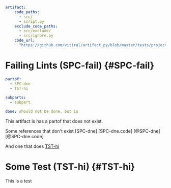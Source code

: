 ```yaml @
artifact:
    code_paths:
      - src/
      - script.py
    exclude_code_paths:
      - src/exclude/
      - src/ignore.py
    code_url:
      "https://github.com/vitiral/artifact_py/blob/master/tests/projects/lints/{file}#L{line}"
```

# Failing Lints (SPC-fail) {#SPC-fail}
```yaml @
partof:
  - SPC-dne
  - TST-hi

subparts:
  - subpart

done: should not be done, but is
```
This artifact is has a partof that does not exist.

Some references that don't exist
[SPC-dne]
[SPC-dne.code]
[@SPC-dne]
[@SPC-dne.code]

And one that does
[TST-hi]


# Some Test (TST-hi) {#TST-hi}
This is a test

[@SPC-fail.subpart]: https://github.com/vitiral/artifact_py/blob/master/tests/projects/lints/script.py#L3
[@SPC-fail]: https://github.com/vitiral/artifact_py/blob/master/tests/projects/lints/script.py#L2
[@SPC-simple.deep]: https://github.com/vitiral/artifact_py/blob/master/tests/projects/lints/src/deep/deep.py#L1
[@SPC-simple.script]: https://github.com/vitiral/artifact_py/blob/master/tests/projects/lints/script.py#L1
[@SPC-simple.simple]: https://github.com/vitiral/artifact_py/blob/master/tests/projects/lints/src/simple.py#L2
[@SPC-simple.tst-simple]: https://github.com/vitiral/artifact_py/blob/master/tests/projects/lints/src/simple.py#L2
[@SPC-simple]: https://github.com/vitiral/artifact_py/blob/master/tests/projects/lints/src/simple.py#L4
[SPC-fail.subpart]: #SPC-fail.subpart
[SPC-fail]: #SPC-fail
[TST-hi]: #TST-hi
